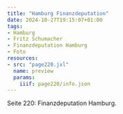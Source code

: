 ```yaml
---
title: "Hamburg Finanzdeputation"
date: 2024-10-27T19:15:07+01:00
tags:
- Hamburg
- Fritz Schumacher
- Finanzdeputation Hamburg
- Foto
resources:
- src: "page220.jxl"
  name: preview
  params:
    iiif: page220/info.json
---
```


Seite 220: Finanzdeputation Hamburg.
<!--moere-->
